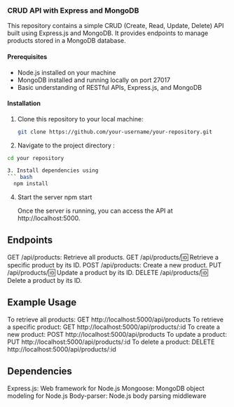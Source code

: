### CRUD API with Express and MongoDB

This repository contains a simple CRUD (Create, Read, Update, Delete) API built using Express.js and MongoDB. It provides endpoints to manage products stored in a MongoDB database.

#### Prerequisites

- Node.js installed on your machine
- MongoDB installed and running locally on port 27017
- Basic understanding of RESTful APIs, Express.js, and MongoDB

#### Installation

1. Clone this repository to your local machine:

   ```bash
   git clone https://github.com/your-username/your-repository.git

2. Navigate to the project directory :
  ```bash
  cd your repository 

3. Install dependencies using 
``` bash  
    npm install
```

4. Start the server 
    npm start 

    Once the server is running, you can access the API at http://localhost:5000.

## Endpoints

GET /api/products: Retrieve all products.
GET /api/products/:id: Retrieve a specific product by its ID.
POST /api/products: Create a new product.
PUT /api/products/:id: Update a product by its ID.
DELETE /api/products/:id: Delete a product by its ID.


## Example Usage
To retrieve all products: GET http://localhost:5000/api/products
To retrieve a specific product: GET http://localhost:5000/api/products/:id
To create a new product: POST http://localhost:5000/api/products
To update a product: PUT http://localhost:5000/api/products/:id
To delete a product: DELETE http://localhost:5000/api/products/:id

## Dependencies
Express.js: Web framework for Node.js
Mongoose: MongoDB object modeling for Node.js
Body-parser: Node.js body parsing middleware
